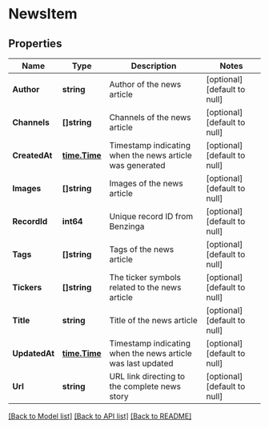 # NewsItem

## Properties
Name | Type | Description | Notes
------------ | ------------- | ------------- | -------------
**Author** | **string** | Author of the news article | [optional] [default to null]
**Channels** | **[]string** | Channels of the news article | [optional] [default to null]
**CreatedAt** | [**time.Time**](time.Time.md) | Timestamp indicating when the news article was generated | [optional] [default to null]
**Images** | **[]string** | Images of the news article | [optional] [default to null]
**RecordId** | **int64** | Unique record ID from Benzinga | [optional] [default to null]
**Tags** | **[]string** | Tags of the news article | [optional] [default to null]
**Tickers** | **[]string** | The ticker symbols related to the news article | [optional] [default to null]
**Title** | **string** | Title of the news article | [optional] [default to null]
**UpdatedAt** | [**time.Time**](time.Time.md) | Timestamp indicating when the news article was last updated | [optional] [default to null]
**Url** | **string** | URL link directing to the complete news story | [optional] [default to null]

[[Back to Model list]](../README.md#documentation-for-models) [[Back to API list]](../README.md#documentation-for-api-endpoints) [[Back to README]](../README.md)

